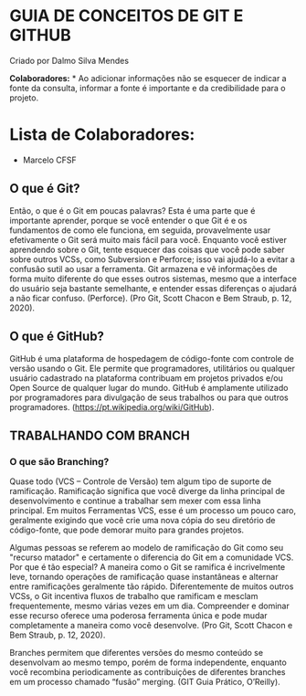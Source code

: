 # GUIA DE CONCEITOS DE GIT E GITHUB
Criado por Dalmo Silva Mendes

**Colaboradores:** * Ao adicionar informações não se esquecer de indicar a fonte da consulta, informar a fonte é importante e da credibilidade para o projeto.

# Lista de Colaboradores:
* Marcelo CFSF

## O que é Git?

Então, o que é o Git em poucas palavras? Esta é uma parte que é importante aprender, porque se você entender o que Git é e os fundamentos de como ele funciona, em seguida, provavelmente usar efetivamente o Git será muito mais fácil para você. Enquanto você estiver aprendendo sobre o Git, tente esquecer das coisas que você pode saber sobre outros VCSs, como Subversion e Perforce; isso vai ajudá-lo a evitar a confusão sutil ao usar a ferramenta. Git armazena e vê informações de forma muito diferente do que esses outros sistemas, mesmo que a interface do usuário seja bastante semelhante, e entender essas diferenças o ajudará a não ficar confuso. (Perforce). (Pro Git, Scott Chacon e Bem Straub, p. 12, 2020).

## O que é GitHub?

GitHub é uma plataforma de hospedagem de código-fonte com controle de versão usando o Git. Ele permite que programadores, utilitários ou qualquer usuário cadastrado na plataforma contribuam em projetos privados e/ou Open Source de qualquer lugar do mundo. GitHub é amplamente utilizado por programadores para divulgação de seus trabalhos ou para que outros programadores. (https://pt.wikipedia.org/wiki/GitHub).

## TRABALHANDO COM BRANCH

### O que são Branching? 

Quase todo (VCS – Controle de Versão) tem algum tipo de suporte de ramificação. Ramificação significa que você diverge da linha principal de desenvolvimento e continue a trabalhar sem mexer com essa linha principal. Em muitos Ferramentas VCS, esse é um processo um pouco caro, geralmente exigindo que você crie uma nova cópia do seu diretório de código-fonte, que pode demorar muito para grandes projetos.

Algumas pessoas se referem ao modelo de ramificação do Git como seu "recurso matador" e certamente o diferencia do Git em a comunidade VCS. Por que é tão especial? A maneira como o Git se ramifica é incrivelmente leve, tornando operações de ramificação quase instantâneas e alternar entre ramificações geralmente tão rápido. Diferentemente de muitos outros VCSs, o Git incentiva fluxos de trabalho que ramificam e mesclam frequentemente, mesmo várias vezes em um dia. Compreender e dominar esse recurso oferece uma poderosa ferramenta única e pode mudar completamente a maneira como você desenvolve. (Pro Git, Scott Chacon e Bem Straub, p. 12, 2020).

Branches permitem que diferentes versões do mesmo conteúdo se desenvolvam ao mesmo tempo, porém de forma independente, enquanto você recombina periodicamente as contribuições de diferentes branches em um processo chamado “fusão” merging. (GIT Guia Prático, O’Reilly).
